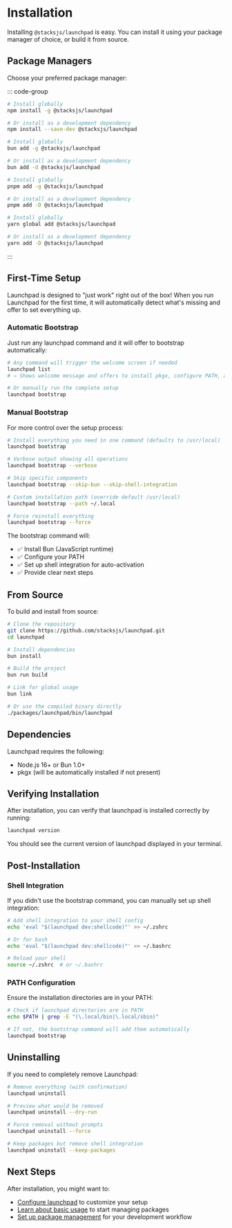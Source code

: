 # Installation

Installing `@stacksjs/launchpad` is easy. You can install it using your package manager of choice, or build it from source.

## Package Managers

Choose your preferred package manager:

::: code-group

```sh [npm]
# Install globally
npm install -g @stacksjs/launchpad

# Or install as a development dependency
npm install --save-dev @stacksjs/launchpad
```

```sh [bun]
# Install globally
bun add -g @stacksjs/launchpad

# Or install as a development dependency
bun add -d @stacksjs/launchpad
```

```sh [pnpm]
# Install globally
pnpm add -g @stacksjs/launchpad

# Or install as a development dependency
pnpm add -D @stacksjs/launchpad
```

```sh [yarn]
# Install globally
yarn global add @stacksjs/launchpad

# Or install as a development dependency
yarn add -D @stacksjs/launchpad
```

:::

## First-Time Setup

Launchpad is designed to "just work" right out of the box! When you run Launchpad for the first time, it will automatically detect what's missing and offer to set everything up.

### Automatic Bootstrap

Just run any launchpad command and it will offer to bootstrap automatically:

```sh
# Any command will trigger the welcome screen if needed
launchpad list
# → Shows welcome message and offers to install pkgx, configure PATH, and set up shell integration

# Or manually run the complete setup
launchpad bootstrap
```

### Manual Bootstrap

For more control over the setup process:

```sh
# Install everything you need in one command (defaults to /usr/local)
launchpad bootstrap

# Verbose output showing all operations
launchpad bootstrap --verbose

# Skip specific components
launchpad bootstrap --skip-bun --skip-shell-integration

# Custom installation path (override default /usr/local)
launchpad bootstrap --path ~/.local

# Force reinstall everything
launchpad bootstrap --force
```

The bootstrap command will:

- ✅ Install Bun (JavaScript runtime)
- ✅ Configure your PATH
- ✅ Set up shell integration for auto-activation
- ✅ Provide clear next steps

## From Source

To build and install from source:

```sh
# Clone the repository
git clone https://github.com/stacksjs/launchpad.git
cd launchpad

# Install dependencies
bun install

# Build the project
bun run build

# Link for global usage
bun link

# Or use the compiled binary directly
./packages/launchpad/bin/launchpad
```

## Dependencies

Launchpad requires the following:

- Node.js 16+ or Bun 1.0+
- pkgx (will be automatically installed if not present)

## Verifying Installation

After installation, you can verify that launchpad is installed correctly by running:

```sh
launchpad version
```

You should see the current version of launchpad displayed in your terminal.

## Post-Installation

### Shell Integration

If you didn't use the bootstrap command, you can manually set up shell integration:

```sh
# Add shell integration to your shell config
echo 'eval "$(launchpad dev:shellcode)"' >> ~/.zshrc

# Or for bash
echo 'eval "$(launchpad dev:shellcode)"' >> ~/.bashrc

# Reload your shell
source ~/.zshrc  # or ~/.bashrc
```

### PATH Configuration

Ensure the installation directories are in your PATH:

```sh
# Check if launchpad directories are in PATH
echo $PATH | grep -E "(\.local/bin|\.local/sbin)"

# If not, the bootstrap command will add them automatically
launchpad bootstrap
```

## Uninstalling

If you need to completely remove Launchpad:

```sh
# Remove everything (with confirmation)
launchpad uninstall

# Preview what would be removed
launchpad uninstall --dry-run

# Force removal without prompts
launchpad uninstall --force

# Keep packages but remove shell integration
launchpad uninstall --keep-packages
```

## Next Steps

After installation, you might want to:

- [Configure launchpad](/config) to customize your setup
- [Learn about basic usage](/usage) to start managing packages
- [Set up package management](/features/package-management) for your development workflow
